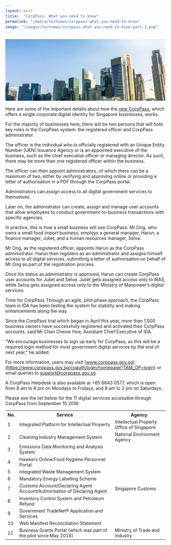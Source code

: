 ```yaml
---
layout: post
title:  "CorpPass: What you need to know"
permalink: "/media/technews/corppass-what-you-need-to-know"
image: "/images/technews/corppass-what-you-need-to-know-part-1.png"
---
```


![corppass: what you need to know](/images/technews/corppass-what-you-need-to-know-part-1.png)

Here are some of the important details about how the [new CorpPass](https://www.tech.gov.sg/IDA.html), which offers a single corporate digital identity for Singapore businesses, works.

For the majority of businesses here, there will be two persons that will hold key roles in the CorpPass system: the registered officer and CorpPass administrator. 

The officer is the individual who is officially registered with an Unique Entity Number (UEN) Issuance Agency or is an appointed executive of the business, such as the chief executive officer or managing director. As such, there may be more than one registered officer within the business.

The officer can then appoint administrators, of which there can be a maximum of two, either by verifying and approving online or providing a letter of authorisation in a PDF through the CorpPass portal. 

Administrators can assign access to all digital government services to themselves. 

Later on, the administrator can create, assign and manage user accounts that allow employees to conduct government-to-business transactions with specific agencies.

In practice, this is how a small business will use CorpPass: Mr Ong, who owns a small food import business, employs a general manager, Harun, a finance manager, Juliet, and a human resources manager, Selva. 

Mr Ong, as the registered officer, appoints Harun as the CorpPass administrator. Harun then registers as an administrator and assigns himself access to all digital services, submitting a letter of authorisation on behalf of Mr Ong as part of the registration process. 

Once his status as administrator is approved, Harun can create CorpPass user accounts for Juliet and Selva. Juliet gets assigned access only to IRAS, while Selva gets assigned access only to the Ministry of Manpower’s digital services. 

Time for CorpPass
Through an agile, pilot phase approach, the CorpPass team in IDA has been testing the system for stability and making enhancements along the way.

Since the CorpPass trial which began in April this year, more than 1,500 business owners have successfully registered and activated their CorpPass accounts, said Mr Chan Cheow Hoe, Assistant Chief Executive of IDA.

“We encourage businesses to sign up early for CorpPass, as this will be a required login method for most government digital services by the end of next year,” he added.

For more information, users may visit [www.corppass.gov.sg](https://www.corppass.gov.sg/cpauth/login/homepage?TAM_OP=login) or email queries to support@corppass.gov.sg.

A CorpPass Helpdesk is also available at +65 6643 0577, which is open from 8 am to 8 pm on Mondays to Fridays, and 8 am to 2 pm on Saturdays. 

Please see the list below for the 11 digital services accessible through CorpPass from September 15 2016:

<table>
  <tr>
    <th>No.</th>
    <th>Service</th>
    <th>Agency</th>
  </tr>
  <tr>
    <td>1</td>
    <td>Integrated Platform for Intellectual Property</td>
    <td>Intellectual Property Office of Singapore</td>
  </tr>
  <tr>
    <td>2</td>
    <td>Cleaning Industry Management System</td>
    <td>National Environment Agency</td>
  </tr>
  <tr>
    <td>3</td>
    <td>Emissions Data Monitoring and Analysis System</td>
    <td></td>
  </tr>
  <tr>
    <td>4</td>
    <td>Hawkers Online/Food Hygiene Personnel Portal</td>
    <td></td>
  </tr>
  <tr>
    <td>5</td>
    <td>Integrated Waste Management System</td>
    <td></td>
  </tr>
  <tr>
    <td>6</td>
    <td>Mandatory Energy Labelling Scheme</td>
    <td></td>
  </tr>
  <tr>
    <td>7</td>
    <td>Customs Account/Declaring Agent Account/Authorisation of Declaring Agent</td>
    <td>Singapore Customs</td>
  </tr>
  <tr>
    <td>8</td>
    <td>Inventory Control System and Petroleum Refund</td>
    <td></td>
  </tr>
  <tr>
    <td>9</td>
    <td>Government TradeNet® Application and Services</td>
    <td></td>
  </tr>
  <tr>
    <td>10</td>
    <td>Web Manifest Reconciliation Statement</td>
    <td></td>
  </tr>
  <tr>
    <td>11</td>
    <td>Business Grants Portal (which was part of the pilot since May 2016)</td>
    <td>Ministry of Trade and Industry</td>
  </tr>
</table>
